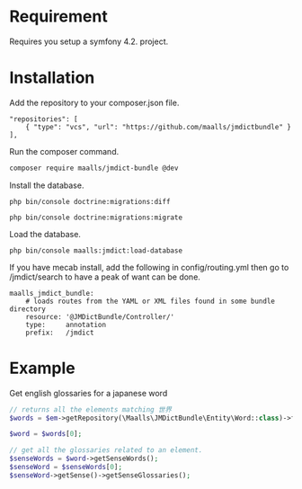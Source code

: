 # Requirement

Requires you setup a symfony 4.2. project.

# Installation

Add the repository to your composer.json file.

```
"repositories": [
    { "type": "vcs", "url": "https://github.com/maalls/jmdictbundle" }
],
```

Run the composer command. 
```bash
composer require maalls/jmdict-bundle @dev 
```

Install the database.
```
php bin/console doctrine:migrations:diff
```
```
php bin/console doctrine:migrations:migrate
```

Load the database.

```
php bin/console maalls:jmdict:load-database
```

If you have mecab install, add the following in config/routing.yml then go to /jmdict/search to have a peak of want can be done. 
```
maalls_jmdict_bundle:
    # loads routes from the YAML or XML files found in some bundle directory
    resource: '@JMDictBundle/Controller/'
    type:     annotation
    prefix:   /jmdict
```


# Example


Get english glossaries for a japanese word

```php
// returns all the elements matching 世界
$words = $em->getRepository(\Maalls\JMDictBundle\Entity\Word::class)->findBy(["value" => "世界"]);

$word = $words[0];

// get all the glossaries related to an element.
$senseWords = $word->getSenseWords();
$senseWord = $senseWords[0];
$senseWord->getSense()->getSenseGlossaries();
```
